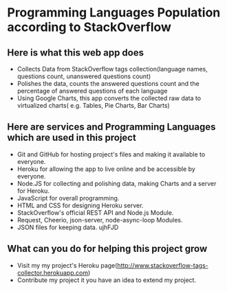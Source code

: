 # Programming Languages Population according to StackOverflow

## Here is what this web app does
- Collects Data from StackOverflow tags collection(language names, questions count, unanswered questions count)
- Polishes the data, counts the answered questions count and the percentage of answered questions of each language
- Using Google Charts, this app converts the collected raw data to virtualized charts( e.g. Tables, Pie Charts, Bar Charts)

## Here are services and Programming Languages which are used in this project
- Git and GitHub for hosting project's files and making it available to everyone.
- Heroku for allowing the app to live online and be accessible by everyone.
- Node.JS for collecting and polishing data, making Charts and a server for Heroku.
- JavaScript for overall programming.
- HTML and CSS for designing Heroku server.
- StackOverflow's official REST API and Node.js Module.
- Request, Cheerio, json-server, node-async-loop Modules.
- JSON files for keeping data. ujhFJD

## What can you do for helping this project grow
- Visit my my project's Heroku page(http://www.stackoverflow-tags-collector.herokuapp.com)
- Contribute my project it you have an idea to extend my project.
